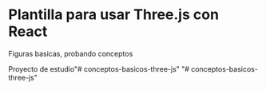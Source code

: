# Plantilla para usar Three.js con React 
Figuras basicas, probando conceptos


Proyecto de estudio"# conceptos-basicos-three-js" 
"# conceptos-basicos-three-js" 
